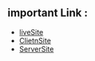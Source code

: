 
## important Link : 

- [liveSite](https://getglobalmehedi.web.app/)
- [ClietnSite](https://github.com/mehedi1802hasan/getGlobalCLientSide)
- [ServerSite](https://github.com/mehedi1802hasan/getglobal_server)


